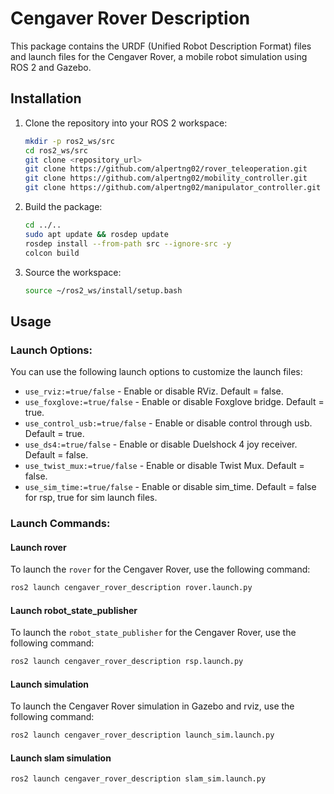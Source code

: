# Cengaver Rover Description

This package contains the URDF (Unified Robot Description Format) files and launch files for the Cengaver Rover, a mobile robot simulation using ROS 2 and Gazebo.

## Installation

1. Clone the repository into your ROS 2 workspace:
    ```sh
    mkdir -p ros2_ws/src
    cd ros2_ws/src
    git clone <repository_url>
    git clone https://github.com/alpertng02/rover_teleoperation.git
    git clone https://github.com/alpertng02/mobility_controller.git
    git clone https://github.com/alpertng02/manipulator_controller.git
    ```

2. Build the package:
    ```sh
    cd ../..
    sudo apt update && rosdep update
    rosdep install --from-path src --ignore-src -y
    colcon build
    ```

3. Source the workspace:
    ```sh
    source ~/ros2_ws/install/setup.bash
    ```

## Usage

### Launch Options:

You can use the following launch options to customize the launch files:

- `use_rviz:=true/false` - Enable or disable RViz. Default = false.
- `use_foxglove:=true/false` - Enable or disable Foxglove bridge. Default = true.
- `use_control_usb:=true/false` - Enable or disable control through usb. Default = true.
- `use_ds4:=true/false` - Enable or disable Duelshock 4 joy receiver. Default = false.
- `use_twist_mux:=true/false` - Enable or disable Twist Mux. Default = false.
- `use_sim_time:=true/false` - Enable or disable sim_time. Default = false for rsp, true for sim launch files.

### Launch Commands:

#### Launch rover 

To launch the `rover` for the Cengaver Rover, use the following command:

```sh
ros2 launch cengaver_rover_description rover.launch.py
```

#### Launch robot_state_publisher

To launch the `robot_state_publisher` for the Cengaver Rover, use the following command:

```sh
ros2 launch cengaver_rover_description rsp.launch.py
```


#### Launch simulation

To launch the Cengaver Rover simulation in Gazebo and rviz, use the following command:
```sh
ros2 launch cengaver_rover_description launch_sim.launch.py
```

#### Launch slam simulation 
```sh
ros2 launch cengaver_rover_description slam_sim.launch.py
```

